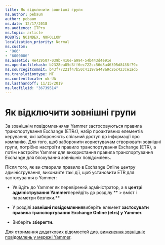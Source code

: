 ```yaml
---
title: Як відключити зовнішні групи
ms.author: pebaum
author: pebaum
ms.date: 12/17/2018
ms.audience: ITPro
ms.topic: article
ROBOTS: NOINDEX, NOFOLLOW
localization_priority: Normal
ms.custom:
- "966"
- "6000006"
ms.assetid: 4e429507-039b-410e-a994-54b443d4e91e
ms.openlocfilehash: b2328ea85d3ff6ec722cc56d8a46395d8438f79c
ms.sourcegitcommit: b43f77221f47b50c41197a448a9c26c423ce1ad5
ms.translationtype: MT
ms.contentlocale: uk-UA
ms.lasthandoff: 11/15/2019
ms.locfileid: "36739514"
---
```

# <a name="how-to-disable-external-groups"></a>Як відключити зовнішні групи

За зовнішнім повідомленнями Yammer застосовуються правила транспортування Exchange (ETRs), набір проактивних елементів керування, які забороняють спільний доступ до інформації про компанію. Для того, щоб заборонити користувачам створювати зовнішні групи, потрібно настроїти правило транспортування Exchange (ETR), а потім настроїти Yammer для використання правила транспортування Exchange для блокування зовнішніх повідомлень.
  
Після того, як ви створили правило в Exchange Online центру адміністрування, виконайте такі дії, щоб установити ETR для застосування в Yammer:
  
- Увійдіть до Yammer як перевірений адміністратор, а в **центрі адміністрування Yammer**перейдіть до розділу ** \> вміст і параметри безпеки.**

- У розділі **зовнішні повідомлення**виберіть елемент **застосувати правила транспортування Exchange Online (etrs) у Yammer.**

- Виберіть **зберегти**.

Для отримання додаткових відомостей див. [вимкнення зовнішніх повідомлень у мережі Yammer](https://docs.microsoft.com/yammer/work-with-external-users/disable-external-messaging).
  